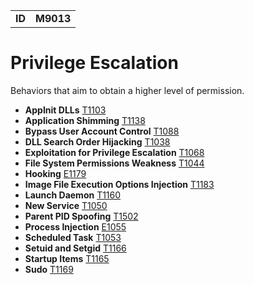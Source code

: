|||
|--|-----|
|**ID**|**M9013**|

# Privilege Escalation #
Behaviors that aim to obtain a higher level of permission.

* **AppInit DLLs** [T1103](../persistence/appinit-dlls.md)
* **Application Shimming** [T1138](../privilege-escalation/app-shimming.md)
* **Bypass User Account Control** [T1088](../defense-evasion/bypass-user-acct-cntl.md)
* **DLL Search Order Hijacking** [T1038](../privilege-escalation/dll-search-order-hijack.md)
* **Exploitation for Privilege Escalation** [T1068](../privilege-escalation/exploit-priv-escalate.md)
* **File System Permissions Weakness** [T1044](../privilege-escalation/file-system-perm-weakness.md)
* **Hooking** [E1179](../credential-access/hooking.md)
* **Image File Execution Options Injection** [T1183](../defense-evasion/image-file-exe-opt-inj.md)
* **Launch Daemon** [T1160](../privilege-escalation/launch-daemon.md)
* **New Service** [T1050](../persistence/new-service.md)
* **Parent PID Spoofing** [T1502](../defense-evasion/parent-pid-spoof.md)
* **Process Injection** [E1055](../defense-evasion/process-inject.md)
* **Scheduled Task** [T1053](../execution/scheduled-task.md)
* **Setuid and Setgid** [T1166](../privilege-escalation/setuid-setgid.md)
* **Startup Items** [T1165](../persistence/startup-items.md)
* **Sudo** [T1169](../privilege-escalation/sudo.md)